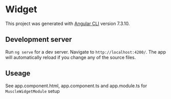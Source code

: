# Widget

This project was generated with [Angular CLI](https://github.com/angular/angular-cli) version 7.3.10.

## Development server

Run `ng serve` for a dev server. Navigate to `http://localhost:4200/`. The app will automatically reload if you change any of the source files.

## Useage

See app.component.html, app.component.ts and app.module.ts for `MuscleWidgetModule` setup
